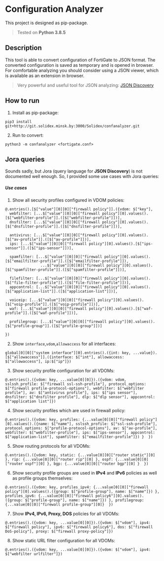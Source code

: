 # Configuration Analyzer

This project is designed as pip-package.
> Tested on **Python 3.8.5**

## Description

This tool is able to convert configuration of FortiGate to JSON format. The converted configuration is saved as temporary and is opened in browser.
For comfortable analyzing you should consider using a JSON viewer, which is available as an extension in browser.

> Very powerful and useful tool for JSON analyzing: [JSON Discovery](https://github.com/discoveryjs/browser-extension-json-discovery)

## How to run
1. Install as pip-package:
```
pip3 install git+http://git.solidex.minsk.by:3000/Solidex/confanalyzer.git
```

2. Run to convert:
```
python3 -m confanalyzer <fortigate.conf>
```

## Jora queries

Sounds sadly, but Jora (query language for **JSON Discovery**) is not documented well enough. So, I provided some use cases with Jora queries:



##### Use cases


1. Show all security profiles configured in VDOM policies:
```
@.entries().[$["value"][0][0]["firewall policy"]].({vdom: $["key"], 
  webfilter: [...$["value"][0][0]["firewall policy"][0].values().[$["webfilter-profile"]].([$["webfilter-profile"]])],
  dnsfilter: [...$["value"][0][0]["firewall policy"][0].values().[$["dnsfilter-profile"]].([$["dnsfilter-profile"]])],

  antivirus: [...$["value"][0][0]["firewall policy"][0].values().[$["av-profile"]].([$["av-profile"]])],
  ips: [...$["value"][0][0]["firewall policy"][0].values().[$["ips-sensor"]].([$["ips-sensor"]])],
  
  spamfilter: [...$["value"][0][0]["firewall policy"][0].values().[$["emailfilter-profile"]].([$["emailfilter-profile"]]), 
  				...$["value"][0][0]["firewall policy"][0].values().[$["spamfilter-profile"]].([$["spamfilter-profile"]])],
  
  filefilter: [...$["value"][0][0]["firewall policy"][0].values().[$["file-filter-profile"]].([$["file-filter-profile"]])],
  appcontrol: [...$["value"][0][0]["firewall policy"][0].values().[$["application-list"]].([$["application-list"]])],
  
  voiceip: [...$["value"][0][0]["firewall policy"][0].values().[$["voip-profile"]].([$["voip-profile"]])],
  waf: [...$["value"][0][0]["firewall policy"][0].values().[$["waf-profile"]].([$["waf-profile"]])],

  profilegroup: [...$["value"][0][0]["firewall policy"][0].values().[$["profile-group"]].([$["profile-group"]])]

})
```

2. Show `interface`,`vdom`,`allowaccess` for all interfaces: 
```
global[0][0]["system interface"][0].entries().({int: key, ...value}).[$["allowaccess"]].({interface: $["int"], allowaccess: $["allowaccess"], ip:$["ip"]})
```

3. Show security profile configuration for all VDOMs:
```
@.entries().({vdom: key, ...value[0][0]}).({vdom: vdom, sslssh_profile: $["firewall ssl-ssh-profile"], protocol_options: $["firewall profile-protocol-options"], webfilter: $["webfilter profile"], av: $["antivirus profile"], ips: $["ips sensor"], dnsfilter: $["dnsfilter profile"], dlp: $["dlp sensor"], appcontrol: $["application list"]})
```

4. Show security profiles which are used in firewall policy:
```
@.entries().({vdom: key, profiles: {...value[0][0]["firewall policy"][0].values().({name: $["name"], sslssh_profile: $["ssl-ssh-profile"], protocol_options: $["profile-protocol-options"], av: $["av-profile"], webfilter: $["webfilter-profile"], ips: $["ips-sensor"], appcontrol: $["application-list"], spamfilter: $["emailfilter-profile"]}) }  })
```

5. Show routing protocols for all VDOMs:
```
@.entries().({vdom: key, static: {...value[0][0]["router static"][0] }, rip: {...value[0][0]["router rip"][0] }, ospf: {...value[0][0]["router ospf"][0] }, bgp: {...value[0][0]["router bgp"][0] }  })
```

6. Show security profile groups are used in **IPv4** and **IPv6** policies as well as profile groups themselves: 
```
@.entries().({vdom: key, profiles_ipv4: {...value[0][0]["firewall policy"][0].values().({group: $["profile-group"], name: $["name"]}) }, profiles_ipv6: {...value[0][0]["firewall policy6"][0].values().({group: $["profile-group"], name: $["name"]}) }, profilegroup: {...value[0][0]["firewall profile-group"][0]}  })
```

7. Show **IPv4, IPv6, Proxy, DOS** policies for all VDOMs:
``` 
@.entries().({vdom: key, ...value[0][0]}).({vdom: $["vdom"], ipv4: $["firewall policy"], ipv6: $["firewall policy6"], dos: $["firewall DoS-policy"], proxy: $["firewall proxy-policy"]})
```

8. Show static URL filter configuration for all VDOMs:
```
@.entries().({vdom: key, ...value[0][0]}).({vdom: $["vdom"], ipv4: $["webfilter urlfilter"]})
```